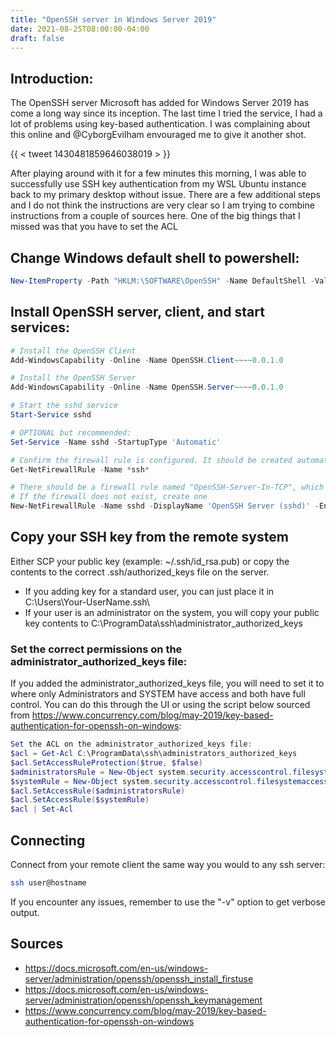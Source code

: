 ```yaml
---
title: "OpenSSH server in Windows Server 2019"
date: 2021-08-25T08:00:00-04:00
draft: false
---
```


## Introduction:
The OpenSSH server Microsoft has added for Windows Server 2019 has come a long way since its inception. The last time I tried the service, I had a lot of problems using key-based authentication. I was complaining about this online and @CyborgEvilham  envouraged me to give it another shot.

{{ < tweet 1430481859646038019 > }}

After playing around with it for a few minutes this morning, I was able to successfully use SSH key authentication from my WSL Ubuntu instance back to my primary desktop without issue. There are a few additional steps and I do not think the instructions are very clear so I am trying to combine instructions from a couple of sources here. One of the big things that I missed was that you have to set the ACL 


## Change Windows default shell to powershell:
``` powershell
New-ItemProperty -Path "HKLM:\SOFTWARE\OpenSSH" -Name DefaultShell -Value "C:\Windows\System32\WindowsPowerShell\v1.0\powershell.exe" -PropertyType String -Force
```

## Install OpenSSH server, client, and start services:
``` powershell
# Install the OpenSSH Client
Add-WindowsCapability -Online -Name OpenSSH.Client~~~~0.0.1.0

# Install the OpenSSH Server
Add-WindowsCapability -Online -Name OpenSSH.Server~~~~0.0.1.0

# Start the sshd service
Start-Service sshd

# OPTIONAL but recommended:
Set-Service -Name sshd -StartupType 'Automatic'

# Confirm the firewall rule is configured. It should be created automatically by setup.
Get-NetFirewallRule -Name *ssh*

# There should be a firewall rule named "OpenSSH-Server-In-TCP", which should be enabled
# If the firewall does not exist, create one
New-NetFirewallRule -Name sshd -DisplayName 'OpenSSH Server (sshd)' -Enabled True -Direction Inbound -Protocol TCP -Action Allow -LocalPort 22
``` 

## Copy your SSH key from the remote system 

Either SCP your public key (example: ~/.ssh/id_rsa.pub) or copy the contents to the correct .ssh/authorized_keys file on the server. 
- If you adding key for a standard user, you can just place it in C:\Users\Your-UserName\.ssh\ 
- If your user is an administrator on the system, you will copy your public key contents to C:\ProgramData\ssh\administrator_authorized_keys

### Set the correct permissions on the administrator_authorized_keys file:
If you added the administrator_authorized_keys file, you will need to set it to where only Administrators and SYSTEM have access and both have full control. You can do this through the UI or using the script below sourced from https://www.concurrency.com/blog/may-2019/key-based-authentication-for-openssh-on-windows:

``` powershell
Set the ACL on the administrator_authorized_keys file:
$acl = Get-Acl C:\ProgramData\ssh\administrators_authorized_keys
$acl.SetAccessRuleProtection($true, $false)
$administratorsRule = New-Object system.security.accesscontrol.filesystemaccessrule("Administrators","FullControl","Allow")
$systemRule = New-Object system.security.accesscontrol.filesystemaccessrule("SYSTEM","FullControl","Allow")
$acl.SetAccessRule($administratorsRule)
$acl.SetAccessRule($systemRule)
$acl | Set-Acl
```
## Connecting
Connect from your remote client the same way you would to any ssh server: 
``` bash
ssh user@hostname
```

If you encounter any issues, remember to use the "-v" option to get verbose output. 


## Sources
- https://docs.microsoft.com/en-us/windows-server/administration/openssh/openssh_install_firstuse
- https://docs.microsoft.com/en-us/windows-server/administration/openssh/openssh_keymanagement
- https://www.concurrency.com/blog/may-2019/key-based-authentication-for-openssh-on-windows